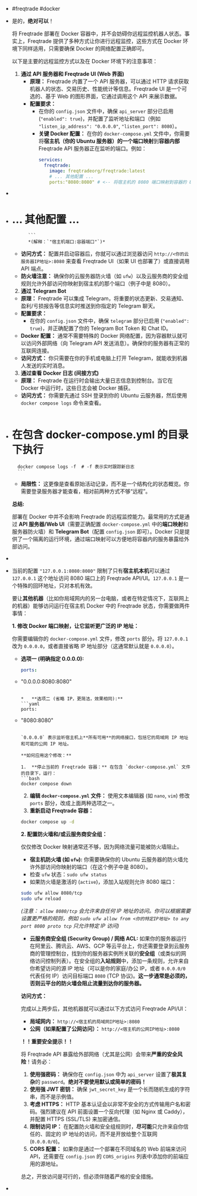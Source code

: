 - #freqtrade #docker
- 是的，**绝对可以**！
  
  将 Freqtrade 部署在 Docker 容器中，并不会妨碍你远程监控机器人状态。事实上，Freqtrade 提供了多种方式让你进行远程监控，这些方式在 Docker 环境下同样适用，只需要确保 Docker 的网络配置正确即可。
  
  以下是主要的远程监控方式以及在 Docker 环境下的注意事项：
  
  1.  **通过 API 服务器和 Freqtrade UI (Web 界面)**
      *   **原理：** Freqtrade 内置了一个 API 服务器，可以通过 HTTP 请求获取机器人的状态、交易历史、性能统计等信息。Freqtrade UI 是一个可选的、基于 Web 的图形界面，它通过调用这个 API 来展示数据。
      *   **配置要求：**
          *   在你的 `config.json` 文件中，确保 `api_server` 部分已启用 (`"enabled": true`)，并配置了监听地址和端口（例如 `"listen_ip_address": "0.0.0.0"`, `"listen_port": 8080`）。
          *   **关键 Docker 配置：** 在你的 `docker-compose.yml` 文件中，你需要将**宿主机（你的 Ubuntu 服务器）**的一个端口**映射**到**容器内部** Freqtrade API 服务器正在监听的端口。例如：
              ```yaml
              services:
                freqtrade:
                  image: freqtradeorg/freqtrade:latest
                  # ... 其他配置 ...
                  ports:"8080:8080" # <-- 将宿主机的 8080 端口映射到容器的 8080 端口
-
- # ... 其他配置 ...
            ```
            *(解释：`"宿主机端口:容器端口"`)*
    *   **访问方式：** 配置并启动容器后，你就可以通过浏览器访问 `http://<你的云服务器IP地址>:8080` 来查看 Freqtrade UI（如果 UI 也部署了）或直接调用 API 端点。
    *   **防火墙注意：** 确保你的云服务器防火墙（如 `ufw`）以及云服务商的安全组规则允许外部访问你映射到宿主机的那个端口（例子中是 8080）。
  
  2.  **通过 Telegram Bot**
    *   **原理：** Freqtrade 可以集成 Telegram，将重要的状态更新、交易通知、盈利/亏损报告等信息实时推送到你指定的 Telegram 聊天。
    *   **配置要求：**
        *   在你的 `config.json` 文件中，确保 `telegram` 部分已启用 (`"enabled": true`)，并正确配置了你的 Telegram Bot Token 和 Chat ID。
    *   **Docker 配置：** 通常不需要特殊的 Docker 网络配置，因为容器默认就可以访问外部网络（向 Telegram API 发送消息）。确保你的服务器有正常的互联网连接。
    *   **访问方式：** 你只需要在你的手机或电脑上打开 Telegram，就能收到机器人发送的实时消息。
  
  3.  **通过查看 Docker 日志 (间接方式)**
    *   **原理：** Freqtrade 在运行时会输出大量日志信息到控制台。当它在 Docker 中运行时，这些日志会被 Docker 捕获。
    *   **访问方式：** 你需要先通过 SSH 登录到你的 Ubuntu 云服务器，然后使用 `docker compose logs` 命令来查看。
        ```bash
- # 在包含 docker-compose.yml 的目录下执行
        docker compose logs -f  # -f 表示实时跟踪新日志
        ```
    *   **局限性：** 这更像是查看原始活动记录，而不是一个结构化的状态概览。你需要登录服务器才能查看，相对前两种方式不够“远程”。
  
  **总结:**
  
  部署在 Docker 中并不会影响 Freqtrade 的远程监控能力。最常用的方式是通过 **API 服务器/Web UI**（需要正确配置 `docker-compose.yml` 中的**端口映射**和服务器防火墙）和 **Telegram Bot**（配置 `config.json` 即可）。Docker 只是提供了一个隔离的运行环境，通过端口映射可以方便地将容器内的服务暴露给外部访问。
-
- 当前的配置 `"127.0.0.1:8080:8080"` 限制了只有**宿主机本机**可以通过 `127.0.0.1` 这个地址访问 8080 端口上的 Freqtrade API/UI。`127.0.0.1` 是一个特殊的回环地址，只对本机有效。
  
  要让**其他机器**（比如你局域网内的另一台电脑，或者在特定情况下，互联网上的机器）能够访问运行在宿主机 Docker 中的 Freqtrade 状态，你需要做两件事情：
  
  **1. 修改 Docker 端口映射，让它监听更广泛的 IP 地址：**
  
  你需要编辑你的 `docker-compose.yml` 文件，修改 `ports` 部分。将 `127.0.0.1` 改为 `0.0.0.0`，或者直接省略 IP 地址部分（这通常默认就是 `0.0.0.0`）。
  
  *   **选项一 (明确指定 0.0.0.0):**
      ```yaml
      ports:
	- "0.0.0.0:8080:8080"
	  ```
	  
	  *   **选项二 (省略 IP，更简洁，效果相同):**
	  ```yaml
	  ports:
	- "8080:8080"
	  ```
	  
	  `0.0.0.0` 表示监听宿主机上**所有可用**的网络接口，包括它的局域网 IP 地址和可能的公网 IP 地址。
	  
	  **如何应用这个修改：**
	  
	  1.  **停止当前的 Freqtrade 容器：** 在包含 `docker-compose.yml` 文件的目录下，运行：
	  ```bash
	  docker compose down
	  ```
	  2.  **编辑 `docker-compose.yml` 文件：** 使用文本编辑器 (如 `nano`, `vim`) 修改 `ports` 部分，改成上面两种选项之一。
	  3.  **重新启动 Freqtrade 容器：**
	  ```bash
	  docker compose up -d
	  ```
	  
	  **2. 配置防火墙和/或云服务商安全组：**
	  
	  仅仅修改 Docker 映射通常还不够，因为网络流量可能被防火墙阻止。
	  
	  *   **宿主机防火墙 (如 `ufw`):** 你需要确保你的 Ubuntu 云服务器的防火墙允许外部访问你映射的端口（在这个例子中是 8080）。
	  *   检查 `ufw` 状态：`sudo ufw status`
	  *   如果防火墙是激活的 (`active`)，添加入站规则允许 8080 端口：
	  ```bash
	  sudo ufw allow 8080/tcp
	  sudo ufw reload
	  ```
	  *(注意： `allow 8080/tcp` 会允许来自任何 IP 地址的访问。你可以根据需要设置更严格的规则，例如 `sudo ufw allow from <你的特定IP地址> to any port 8080 proto tcp` 只允许特定 IP 访问)*
	  
	  *   **云服务商安全组 (Security Group) / 网络 ACL:** 如果你的服务器运行在阿里云、腾讯云、AWS、GCP 等云平台上，你还需要登录到云服务商的管理控制台，找到你的服务器实例所关联的**安全组**（或类似的网络访问控制列表）。在安全组的**入站规则**中，添加一条规则，允许来自你希望访问的源 IP 地址（可以是你的家庭/办公 IP，或者 `0.0.0.0/0` 代表任何 IP）访问目标端口 `8080` (TCP 协议)。**这一步通常是必须的，否则云平台的防火墙会阻止流量到达你的服务器。**
	  
	  **访问方式：**
	  
	  完成以上两步后，其他机器就可以通过以下方式访问 Freqtrade API/UI：
	  
	  *   **局域网内：** `http://<宿主机的局域网IP地址>:8080`
	  *   **公网（如果配置了公网访问）：** `http://<宿主机的公网IP地址>:8080`
	  
	  **！！重要安全提示！！**
	  
	  将 Freqtrade API 暴露给外部网络（尤其是公网）会带来**严重的安全风险**！请务必：
	  
	  1.  **使用强密码：** 确保你在 `config.json` 中为 `api_server` 设置了**极其复杂**的 `password`。**绝对不要使用默认或简单的密码！**
	  2.  **使用强 JWT 密钥：** 确保 `jwt_secret_key` 是一个长而随机生成的字符串，而不是示例值。
	  3.  **考虑 HTTPS：** HTTP 基本认证会以非常不安全的方式传输用户名和密码。强烈建议在 API 前面设置一个反向代理（如 Nginx 或 Caddy），并配置 HTTPS (SSL/TLS) 来加密通信。
	  4.  **限制访问 IP：** 在配置防火墙和安全组规则时，**尽可能**只允许来自你信任的、固定的 IP 地址的访问，而不是开放给整个互联网 (`0.0.0.0/0`)。
	  5.  **CORS 配置：** 如果你是通过一个部署在不同域名的 Web 前端来访问 API，还需要在 `config.json` 的 `CORS_origins` 列表中添加你的前端应用的源地址。
	  
	  总之，开放访问是可行的，但必须伴随着严格的安全措施。
-